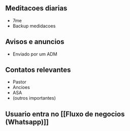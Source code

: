 

## Meditacoes diarias
- 7me
- Backup medidacoes 
## Avisos e anuncios 
- Enviado por um ADM
## Contatos relevantes
- Pastor
- Ancioes
- ASA
- (outros importantes)

## Usuario entra no [[Fluxo de negocios (Whatsapp)]]

